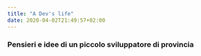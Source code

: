```yaml
---
title: "A Dev's life"
date: 2020-04-02T21:49:57+02:00
---
```


### Pensieri e idee di un piccolo sviluppatore di provincia